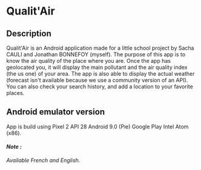 # Qualit'Air


## Description
Qualit'Air is an Android application made for a little school project by Sacha CAULI and Jonathan BONNEFOY (myself). The purpose of this app is to know the air quality of the place where you are. Once the app has geolocated you, it will display the main pollutant and the air quality index (the us one) of your area. The app is also able to display the actual weather (forecast isn't available because we use a community version of an API). You can also check your search history, and add a location to your favorite places.


## Android emulator version 
App is build using Pixel 2 API 28 Android 9.0 (Pie) Google Play Intel Atom (x86).

#### *Note :*
*Available French and English.*
